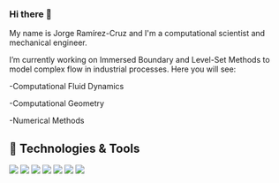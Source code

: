 ### Hi there 👋

My name is Jorge Ramírez-Cruz and I'm a computational scientist and mechanical engineer.

I’m currently working on Immersed Boundary and Level-Set Methods to model complex flow in industrial processes. Here you will see:

-Computational Fluid Dynamics

-Computational Geometry

-Numerical Methods

## 🔧 Technologies & Tools
![](https:///badge/OS-Linux-informational?style=flat&logo=linux&logoColor=white&color=succes)
![](https://img.shields.io/badge/Code-C++-informational?style=flat&logo=c%2B%2B&logoColor=white&color=2bbc8a)
![](https://img.shields.io/badge/Code-Make-informational?style=flat&logo=cmake&logoColor=white&color=2bbc8a)
![](https://img.shields.io/badge/Shell-Bash-informational?style=flat&logo=gnu-bash&logoColor=white&color=2bbc8a)
![](https://img.shields.io/badge/Code-Cuda-informational?style=flat&logo=nvidia&logoColor=white&color=2bbc8a)
![](https://img.shields.io/badge/Code-Fortran-informational?style=flat&logo=fortran&logoColor=white&color=2bbc8a)
![](https://img.shields.io/badge/Editor-Vim-informational?style=flat&color=2bbc8a)


<!--
**jramirezcr/jramirezcr** is a ✨ _special_ ✨ repository because its `README.md` (this file) appears on your GitHub profile.

Here are some ideas to get you started:

- 🔭 I’m currently working on ...
- 🌱 I’m currently learning ...
- 👯 I’m looking to collaborate on ...
- 🤔 I’m looking for help with ...
- 💬 Ask me about ...
- 📫 How to reach me: ...
- 😄 Pronouns: ...
- ⚡ Fun fact: ...
-->
